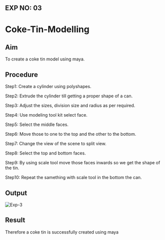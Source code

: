 ## EXP NO: 03

# Coke-Tin-Modelling

## Aim
To create a coke tin model using maya.


## Procedure
Step1: Create a cylinder using polyshapes.

Step2: Extrude the cylinder till getting a proper shape of a can.

Step3: Adjust the sizes, division size and radius as per required.

Step4: Use modeling tool kit select face.

Step5: Select the middle faces.

Step6: Move those to one to the top and the other to the bottom.

Step7: Change the view of the scene to split view.

Step8: Select the top and bottom faces.

Step9: By using scale tool move those faces inwards so we get the shape of the tin.

Step10: Repeat the samething with scale tool in the bottom the can.


## Output
![Exp-3](https://user-images.githubusercontent.com/117753537/207130615-6d3c6f78-0285-4098-b342-998832903812.png)



## Result
Therefore a coke tin is successfully created using maya



